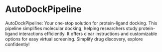 # AutoDockPipeline
AutoDockPipeline: Your one-stop solution for protein-ligand docking. This pipeline simplifies molecular docking, helping researchers study protein-ligand interactions efficiently. It offers clear instructions and customizable options for easy virtual screening. Simplify drug discovery, explore confidently!

